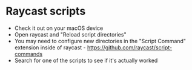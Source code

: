 # Raycast scripts

- Check it out on your macOS device
- Open raycast and "Reload script directories"
- You may need to configure new directories in the "Script Command" extension inside of raycast - https://github.com/raycast/script-commands
- Search for one of the scripts to see if it's actually worked